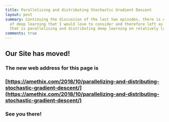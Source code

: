```yaml
---
title: Parallelizing and distributing Stochastic Gradient Descent
layout: post
summary: Continuing the discussion of the last two episodes, there is one more aspect
  of deep learning that I would love to consider and therefore left as a full episode,
  that is parallelising and distributing deep learning on relatively large clusters.
comments: true
---
```


## Our Site has moved!
### The new web address for this page is
### [https://amethix.com/2018/10/parallelizing-and-distributing-stochastic-gradient-descent/](https://amethix.com/2018/10/parallelizing-and-distributing-stochastic-gradient-descent/)
### See you there!
